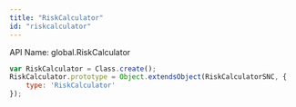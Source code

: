 ```yaml
---
title: "RiskCalculator"
id: "riskcalculator"
---
```


API Name: global.RiskCalculator

```js
var RiskCalculator = Class.create();
RiskCalculator.prototype = Object.extendsObject(RiskCalculatorSNC, {
	type: 'RiskCalculator'
});
```